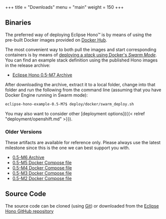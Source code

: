 +++
title = "Downloads"
menu = "main"
weight = 150
+++

## Binaries

The preferred way of deploying Eclipse Hono&trade; is by means of using the pre-built Docker images provided
on [Docker Hub](https://hub.docker.com/u/eclipsehono/).

The most convenient way to both pull the images and start corresponding containers is by means of
[deploying a *stack* using Docker's *Swarm Mode*](https://docs.docker.com/engine/reference/commandline/stack_deploy/). You can find an example stack definition using the published Hono images in the release archive:

* [Eclipse Hono 0.5-M7 Archive](eclipse-hono-example-0.5-M7.tar.gz)

After downloading the archive, extract it to a local folder, change into that folder and run the following from the command line (assuming that you have Docker Engine running in Swarm mode):

~~~sh
eclipse-hono-example-0.5-M7$ deploy/docker/swarm_deploy.sh
~~~

You may also want to consider other [deployment options]({{< relref "deployment/openshift.md" >}}).

### Older Versions

These artifacts are available for reference only. Please always use the latest milestone since this is the one we can best support you with.

* [0.5-M6 Archive](eclipse-hono-example-0.5-M6.tar.gz)
* [0.5-M5 Docker Compose file](docker-compose-0.5-M5.yml)
* [0.5-M4 Docker Compose file](docker-compose-0.5-M4.yml)
* [0.5-M3 Docker Compose file](docker-compose-0.5-M3.yml)
* [0.5-M2 Docker Compose file](docker-compose-0.5-M2.yml)

## Source Code

The source code can be cloned (using [Git](https://git-scm.com/)) or downloaded from the [Eclipse Hono GitHub repository](https://github.com/eclipse/hono)